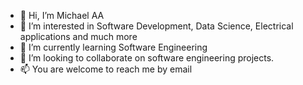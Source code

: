 - 👋 Hi, I’m Michael AA
- 👀 I’m interested in Software Development, Data Science, Electrical applications and much more
- 🌱 I’m currently learning Software Engineering
- 💞️ I’m looking to collaborate on software engineering projects.
- 📫 You are welcome to reach me by email



